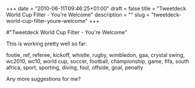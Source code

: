 +++
date = "2010-06-11T09:46:25+01:00"
draft = false
title = "Tweetdeck World Cup Filter - You're Welcome"
description = ""
slug = "tweetdeck-world-cup-filter-youre-welcome"
+++

#"Tweetdeck World Cup Filter - You're Welcome"


 This is working pretty well so far: <p /><div>footie, ref, referee, kickoff, whistle, rugby, wimbledon, gaa, crystal swing, wc2010, wc10, world cup, soccer, football, championship, game, fifa, south africa, sport, sporting, diving, foul, offside, goal, penalty</div> <p /><div>Any more suggestions for me?</div>
 